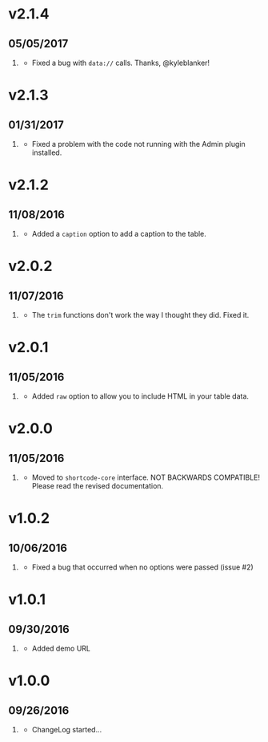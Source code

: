 # v2.1.4
## 05/05/2017

1. [](#bugfix)
    * Fixed a bug with `data://` calls. Thanks, @kyleblanker!

# v2.1.3
## 01/31/2017

1. [](#bugfix)
    * Fixed a problem with the code not running with the Admin plugin installed.

# v2.1.2
## 11/08/2016

1. [](#new)
    * Added a `caption` option to add a caption to the table.

# v2.0.2
## 11/07/2016

1. [](#bugfix)
    * The `trim` functions don't work the way I thought they did. Fixed it.

# v2.0.1
## 11/05/2016

1. [](#new)
    * Added `raw` option to allow you to include HTML in your table data.

# v2.0.0
## 11/05/2016

1. [](#improved)
    * Moved to `shortcode-core` interface. NOT BACKWARDS COMPATIBLE! Please read the revised documentation.

# v1.0.2
## 10/06/2016

1. [](#bugfix)
    * Fixed a bug that occurred when no options were passed (issue #2)

# v1.0.1
##  09/30/2016

1. [](#new)
    * Added demo URL

# v1.0.0
##  09/26/2016

1. [](#new)
    * ChangeLog started...
